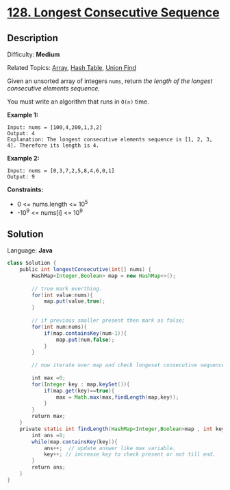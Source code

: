 # [128\. Longest Consecutive Sequence](https://leetcode.com/problems/longest-consecutive-sequence/)

## Description

Difficulty: **Medium**  

Related Topics: [Array](https://leetcode.com/tag/array/), [Hash Table](https://leetcode.com/tag/hash-table/), [Union Find](https://leetcode.com/tag/union-find/)


Given an unsorted array of integers `nums`, return _the length of the longest consecutive elements sequence._

You must write an algorithm that runs in `O(n)` time.

**Example 1:**

```
Input: nums = [100,4,200,1,3,2]
Output: 4
Explanation: The longest consecutive elements sequence is [1, 2, 3, 4]. Therefore its length is 4.
```

**Example 2:**

```
Input: nums = [0,3,7,2,5,8,4,6,0,1]
Output: 9
```

**Constraints:**

*   0 <= nums.length <= 10<sup>5</sup>
*   -10<sup>9</sup> <= nums[i] <= 10<sup>9</sup>


## Solution

Language: **Java**

```java
class Solution {
    public int longestConsecutive(int[] nums) {
        HashMap<Integer,Boolean> map = new HashMap<>();
        
        // true mark everthing.
        for(int value:nums){
            map.put(value,true);
        }
        
        // if previous smaller present then mark as false;
        for(int num:nums){
            if(map.containsKey(num-1)){
                map.put(num,false);
            }
        }
        
        // now iterate over map and check longeset consecutive sequence.
        
        int max =0;
        for(Integer key : map.keySet()){
            if(map.get(key)==true){
                max = Math.max(max,findLength(map,key));
            }
        }
        return max;
    }
    private static int findLength(HashMap<Integer,Boolean>map , int key){
        int ans =0;
        while(map.containsKey(key)){
            ans++;  // update answer like max variable.
            key++; // increase key to check present or not till end.
        }
        return ans;
    }
}
```